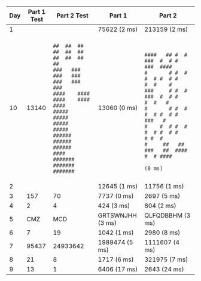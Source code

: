 | Day | Part 1 Test | Part 2 Test | Part 1 | Part 2 |
|-----|-------------|-------------|--------|--------|
| 1   |          |           |  75622 (2 ms)   |  213159 (2 ms)   |
| 10   |  13140         |  <br>```##  ##  ##  ##  ##  ##  ##  ##  ##  ##   ```<br>```###   ###   ###   ###   ###   ###   ###  ```<br>```####    ####    ####    ####    ####     ```<br>```#####     #####     #####     #####      ```<br>```######      ######      ######      #### ```<br>```#######       #######       #######      ```<br>```                                         ```          |  13060 (0 ms)   |  <br>```####   ## #  # ###  #  # #    ###  ####  ```<br>```#       # #  # #  # #  # #    #  #    #  ```<br>```###     # #  # ###  #  # #    #  #   #   ```<br>```#       # #  # #  # #  # #    ###   #    ```<br>```#    #  # #  # #  # #  # #    # #  #     ```<br>```#     ##   ##  ###   ##  #### #  # ####  ```<br>```                                          (0 ms)```   |
| 2   |          |           |  12645 (1 ms)   |  11756 (1 ms)   |
| 3   |  157         |  70          |  7737 (0 ms)   |  2697 (5 ms)   |
| 4   |  2         |  4          |  424 (3 ms)   |  804 (2 ms)   |
| 5   |  CMZ         |  MCD          |  GRTSWNJHH (3 ms)   |  QLFQDBBHM (3 ms)   |
| 6   |  7         |  19          |  1042 (1 ms)   |  2980 (8 ms)   |
| 7   |  95437         |  24933642          |  1989474 (5 ms)   |  1111607 (4 ms)   |
| 8   |  21         |  8          |  1717 (6 ms)   |  321975 (7 ms)   |
| 9   |  13         |  1          |  6406 (17 ms)   |  2643 (24 ms)   |
